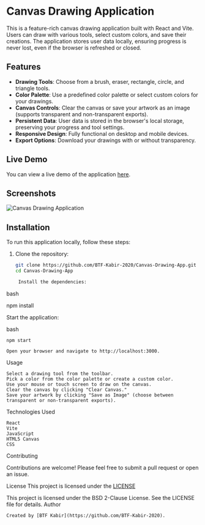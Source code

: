 # Canvas Drawing Application

This is a feature-rich canvas drawing application built with React and Vite. Users can draw with various tools, select custom colors, and save their creations. The application stores user data locally, ensuring progress is never lost, even if the browser is refreshed or closed.

## Features

- **Drawing Tools**: Choose from a brush, eraser, rectangle, circle, and triangle tools.
- **Color Palette**: Use a predefined color palette or select custom colors for your drawings.
- **Canvas Controls**: Clear the canvas or save your artwork as an image (supports transparent and non-transparent exports).
- **Persistent Data**: User data is stored in the browser's local storage, preserving your progress and tool settings.
- **Responsive Design**: Fully functional on desktop and mobile devices.
- **Export Options**: Download your drawings with or without transparency.

## Live Demo

You can view a live demo of the application [here]([https://www.example.com](https://canvas-drawing-app-zeta.vercel.app/)).

## Screenshots

![Canvas Drawing Application](https://github.com/user-attachments/assets/cbc5c760-f11d-4ba1-bb0c-07d3c19d78b1)

## Installation

To run this application locally, follow these steps:

1. Clone the repository:
   ```bash
   git clone https://github.com/BTF-Kabir-2020/Canvas-Drawing-App.git
   cd Canvas-Drawing-App

    Install the dependencies:

bash

npm install

Start the application:

bash

    npm start

    Open your browser and navigate to http://localhost:3000.

Usage

    Select a drawing tool from the toolbar.
    Pick a color from the color palette or create a custom color.
    Use your mouse or touch screen to draw on the canvas.
    Clear the canvas by clicking "Clear Canvas."
    Save your artwork by clicking "Save as Image" (choose between transparent or non-transparent exports).

Technologies Used

    React
    Vite
    JavaScript
    HTML5 Canvas
    CSS

Contributing

Contributions are welcome! Please feel free to submit a pull request or open an issue.

License
    This project is licensed under the
    [LICENSE](./LICENSE)

This project is licensed under the BSD 2-Clause License. See the LICENSE file for details.
Author

    Created by [BTF Kabir](https://github.com/BTF-Kabir-2020).

